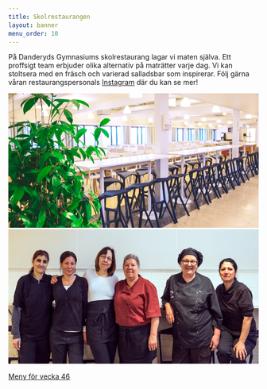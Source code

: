 ```yaml
---
title: Skolrestaurangen
layout: banner
menu_order: 10
---
```


På Danderyds Gymnasiums skolrestaurang lagar vi maten själva. Ett proffsigt team erbjuder olika alternativ på maträtter varje dag. 
Vi kan stoltsera med en fräsch och varierad salladsbar som inspirerar. 
Följ gärna våran restaurangspersonals <a href="https://www.instagram.com/dagyskolrestaurang/">Instagram</a> där du kan se mer!

<img src="/assets/matsal.png" alt="gang" width="542" height="271">

<img src="/assets/gang.png" alt="gang" width="542" height="271">




[Meny för vecka 46](/assets/v49.pdf)
